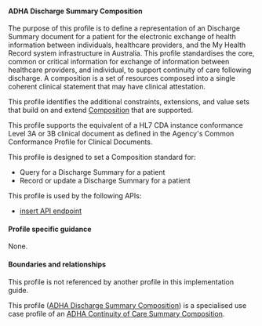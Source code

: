 #### ADHA Discharge Summary Composition
The purpose of this profile is to define a representation of an Discharge Summary document for a patient for the electronic exchange of health information between individuals, healthcare providers, and the My Health Record system infrastructure in Australia. This profile standardises the core, common or critical information for exchange of information between healthcare providers, and individual, to support continuity of care following discharge. A composition is a set of resources composed into a single coherent clinical statement that may have clinical attestation.

This profile identifies the additional constraints, extensions, and value sets that build on and extend [Composition](http://hl7.org/fhir/R4/composition.html) that are supported. 

This profile supports the equivalent of a HL7 CDA instance conformance Level 3A or 3B clinical document as defined in the Agency's Common Conformance Profile for Clinical Documents.

This profile is designed to set a Composition standard for:
* Query for a Discharge Summary for a patient
* Record or update a Discharge Summary for a patient

This profile is used by the following APIs:
* [insert API endpoint](StructureDefinition-TBD-1.html)


#### Profile specific guidance
None.



#### Boundaries and relationships
This profile is not referenced by another profile in this implementation guide.  

This profile ([ADHA Discharge Summary Composition](StructureDefinition-dh-composition-ds-1.html)) is a specialised use case profile of an [ADHA Continuity of Care Summary Composition](StructureDefinition-dh-composition-cocs-1.html).


